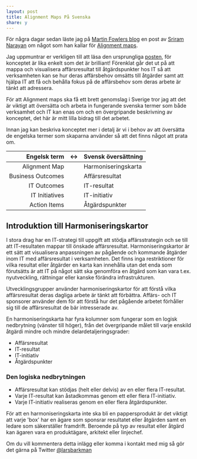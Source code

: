 ```yaml
---
layout: post
title: Alignment Maps På Svenska
share: y
---
```


För några dagar sedan läste jag på <a href="http://martinfowler.com/" target="_blank">Martin Fowlers blog</a> en post av <a href="http://www.sriramnarayan.com/" target="_blank">Sriram Narayan</a> om något som han kallar för <a href="http://martinfowler.com/bliki/AlignmentMap.html" target="_blank">Alignment maps</a>.

Jag uppmuntrar er verkligen till att läsa den ursprungliga <a href="http://martinfowler.com/bliki/AlignmentMap.html" target="_blank">posten</a>, för konceptet är lika enkelt som det är brilliant! Förenklat går det ut på att mappa och visualisera affärsresultat till åtgärdspunkter hos IT så att verksamheten kan se hur deras affärsbehov omsätts till åtgärder samt att hjälpa IT att få och behålla fokus på de affärsbehov som deras arbete är tänkt att adressera.

För att Alignment maps ska få ett brett genomslag i Sverige tror jag att det är viktigt att översätta och arbeta in fungerande svenska termer som både verksamhet och IT kan enas om och en övergripande beskrivning av konceptet, det här är mitt lilla bidrag till det arbetet.

Innan jag kan beskriva konceptet mer i detalj är vi i behov av att översätta de engelska termer som skaparna använder så att det finns något att prata om.


| Engelsk term        |   <->  | Svensk översättning  |
| -------------:      |:------:| :-----|
| Alignment Map	      | 	   | Harmoniseringskarta |
| Business Outcomes   |        | Affärsresultat |
| IT Outcomes         |        | IT-resultat |
| IT Initiatives      |        | IT-initiativ |
| Action Items        |        | Åtgärdspunkter |


## Introduktion till Harmoniseringskartor

I stora drag har en IT-strategi till uppgift att stödja affärsstrategin och se till att IT-resultaten mappar till önskade affärsresultat. Harmoniseringskartor är ett sätt att visualisera anpassningen av pågående och kommande åtgärder inom IT med affärsresultat i verksamheten. Det finns inga restriktioner för vilka resultat eller åtgärder en karta kan innehålla utan det enda som förutsätts är att IT på något sätt ska genomföra en åtgärd som kan vara t.ex. nyutveckling, rättningar eller kanske förändra infrastrukturen.

Utvecklingsgrupper använder harmoniseringskartor för att förstå vilka affärsresultat deras dagliga arbete är tänkt att förbättra. Affärs- och IT sponsorer använder dem för att förstå hur det pågående arbetet förhåller sig till de affärsresultat de bär intresserade av.

En harmoniseringskarta har fyra kolumner som fungerar som en logisk nedbrytning (vänster till höger), från det övergripande målet till varje enskild åtgärdi mindre och mindre delardetaljeringsgrader:

- Affärsresultat
- IT-resultat
- IT-initiativ
- Åtgärdspunkter

### Den logiska nedbrytningen

- Affärsresultat kan stödjas (helt eller delvis) av en eller flera IT-resultat. 
- Varje IT-resultat kan åstadkommas genom ett eller flera IT-initiativ.
- Varje IT-initiativ realiseras genom en eller flera åtgärdspunkter.

För att en harmoniseringskarta inte ska bli en pappersprodukt är det viktigt att varje 'box' har en ägare som sponsrar resultatet eller åtgärden samt en ledare som säkerställer framdrift. Beroende på typ av resultat eller åtgärd kan ägaren vara en produktägare, arkitekt eller linjechef.

Om du vill kommentera detta inlägg eller komma i kontakt med mig så gör det gärna på Twitter <a href="https://twitter.com/larsbarkman" target="_blank">@larsbarkman</a>